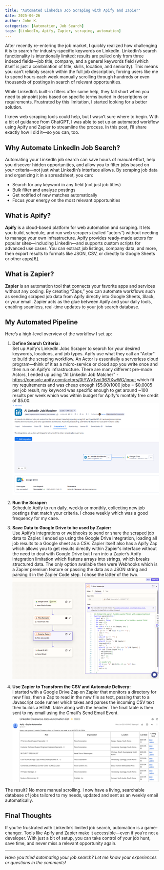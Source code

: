 ```yaml
---
title: "Automated LinkedIn Job Scraping with Apify and Zapier"
date: 2025-06-26
author: John K.
categories: [Automation, Job Search]
tags: [LinkedIn, Apify, Zapier, scraping, automation]
---
```


After recently re-entering the job market, I quickly realized how challenging it is to search for industry-specific keywords on LinkedIn. LinkedIn’s search functionality is intentionally limited: results are pulled only from three indexed fields—job title, company, and a general keywords field (which itself is just a combination of title, skills, location, and seniority). This means you can’t reliably search within the full job description, forcing users like me to spend hours each week manually scrolling through hundreds or even thousands of postings in search of relevant opportunities.

While LinkedIn’s built-in filters offer some help, they fall short when you need to pinpoint jobs based on specific terms buried in descriptions or requirements. Frustrated by this limitation, I started looking for a better solution.

I knew web scraping tools could help, but I wasn’t sure where to begin. With a bit of guidance from ChatGPT, I was able to set up an automated workflow using Apify and Zapier to streamline the process. In this post, I’ll share exactly how I did it—so you can, too.

## Why Automate LinkedIn Job Search?

Automating your LinkedIn job search can save hours of manual effort, help you discover hidden opportunities, and allow you to filter jobs based on *your* criteria—not just what LinkedIn’s interface allows. By scraping job data and organizing it in a spreadsheet, you can:

- Search for any keyword in any field (not just job titles)
- Bulk filter and analyze postings
- Get notified of new matches automatically
- Focus your energy on the most relevant opportunities

## What is Apify?

**Apify** is a cloud-based platform for web automation and scraping. It lets you build, schedule, and run web scrapers (called “actors”) without needing to manage your own infrastructure. Apify provides ready-made actors for popular sites—including LinkedIn—and supports custom scripts for advanced use cases. You can extract job listings, company data, and more, then export results to formats like JSON, CSV, or directly to Google Sheets or other apps[6].

## What is Zapier?

**Zapier** is an automation tool that connects your favorite apps and services without any coding. By creating “Zaps,” you can automate workflows such as sending scraped job data from Apify directly into Google Sheets, Slack, or your email. Zapier acts as the glue between Apify and your daily tools, enabling seamless, real-time updates to your job search database.

## My Automated Pipeline

Here’s a high-level overview of the workflow I set up:

1. **Define Search Criteria:**  
   Set up Apify’s LinkedIn Jobs Scraper to search for your desired keywords, locations, and job types.
   Apify use what they call an "Actor" to build the scraping workflow. An Actor is essentially a serverless cloud program—think of it as a micro-service or cloud app you write once and then run on Apify’s infrastructure. There are many different pre-made Actors, I ended up using "AI Linkedin Job Matcher" - https://console.apify.com/actors/0tYWyTvxt367lXwWG/input which fit my requirements and was cheap enough ($5.00/1000 jobs = $0.0005 per job result, my keyword was specific enough to get around ~100 results per week which was within budget for Apify's monthly free credit of $5.00.
   ![alt text](/assets/img/screenshots/20250629/linkedin_scraper.png)

2. **Run the Scraper:**  
   Schedule Apify to run daily, weekly or monthly, collecting new job postings that match your criteria. I chose weekly which was a good frequency for my case.

3. **Save Data to Google Drive to be used by Zapier:**  
   Use Apify’s integrations or webhooks to send or share the scraped job data to Zapier. I ended up using the Google Drive integration, loading all job results to a Google sheet as a CSV. Zapier itself also has a Apify Zap which allows you to get results directly within Zapier's interface without the need to deal with Google Drive but I ran into a Zapier’s Apify integration limitation which flattens arrays into strings, which breaks structured data. The only option available then were Webhooks which is a Zapier premium feature or passing the data as a JSON string and parsing it in the Zapier Code step. I chose the latter of the two. 
   ![alt text](/assets/img/screenshots/20250629/zapier.png)

4. **Use Zapier to Transform the CSV and Automate Delivery:**  
   I started with a Google Drive Zap on Zapier that monitors a directory for new files, then a Zap to read in the new file as text, passing that to a Javascript code runner which takes and parses the incoming CSV text then builds a HTML table along with the header. The final table is then sent to my email using the Gmail's Send Email Event.
   ![alt text](/assets/img/screenshots/20250629/final_email.png)

The result? No more manual scrolling. I now have a living, searchable database of jobs tailored to my needs, updated and sent as an weekly email automatically.

## Final Thoughts

If you’re frustrated with LinkedIn’s limited job search, automation is a game-changer. Tools like Apify and Zapier make it accessible—even if you’re not a developer. With just a bit of setup, you can take control of your job hunt, save time, and never miss a relevant opportunity again.

---

*Have you tried automating your job search? Let me know your experiences or questions in the comments!*